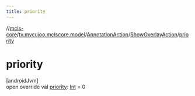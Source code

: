 ```yaml
---
title: priority
---
```

//[mcls-core](../../../../index.html)/[tv.mycujoo.mclscore.model](../../index.html)/[AnnotationAction](../index.html)/[ShowOverlayAction](index.html)/[priority](priority.html)



# priority



[androidJvm]\
open override val [priority](priority.html): [Int](https://kotlinlang.org/api/latest/jvm/stdlib/kotlin/-int/index.html) = 0





